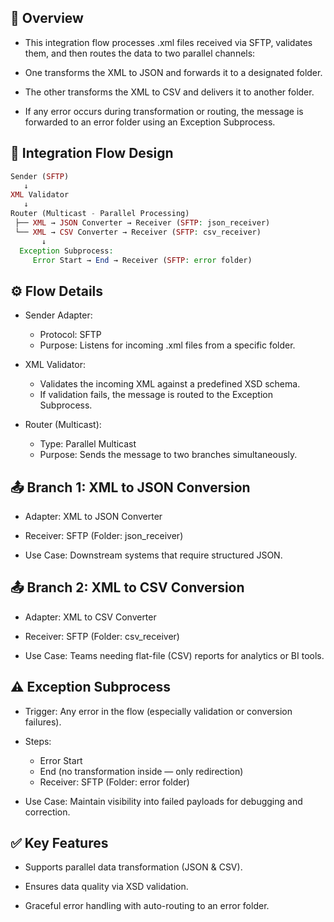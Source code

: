 ## 🔄 Overview
- This integration flow processes .xml files received via SFTP, validates them, and then routes the data to two parallel channels:

- One transforms the XML to JSON and forwards it to a designated folder.

- The other transforms the XML to CSV and delivers it to another folder.

- If any error occurs during transformation or routing, the message is forwarded to an error folder using an Exception Subprocess.

## 🔗 Integration Flow Design
```php
Sender (SFTP)
   ↓
XML Validator
   ↓
Router (Multicast - Parallel Processing)
 ├── XML → JSON Converter → Receiver (SFTP: json_receiver)
 └── XML → CSV Converter → Receiver (SFTP: csv_receiver)
       ↓
  Exception Subprocess:
     Error Start → End → Receiver (SFTP: error folder)
```
## ⚙️ Flow Details
- Sender Adapter:
  - Protocol: SFTP
  - Purpose: Listens for incoming .xml files from a specific folder.

- XML Validator:
  - Validates the incoming XML against a predefined XSD schema.
  - If validation fails, the message is routed to the Exception Subprocess.

- Router (Multicast):
  - Type: Parallel Multicast
  - Purpose: Sends the message to two branches simultaneously.

## 📤 Branch 1: XML to JSON Conversion
- Adapter: XML to JSON Converter

- Receiver: SFTP (Folder: json_receiver)

- Use Case: Downstream systems that require structured JSON.

## 📤 Branch 2: XML to CSV Conversion
- Adapter: XML to CSV Converter

- Receiver: SFTP (Folder: csv_receiver)

- Use Case: Teams needing flat-file (CSV) reports for analytics or BI tools.

## ⚠️ Exception Subprocess
- Trigger: Any error in the flow (especially validation or conversion failures).
- Steps:
  - Error Start
  - End (no transformation inside — only redirection)
  - Receiver: SFTP (Folder: error folder)

- Use Case: Maintain visibility into failed payloads for debugging and correction.

## ✅ Key Features
- Supports parallel data transformation (JSON & CSV).

- Ensures data quality via XSD validation.

- Graceful error handling with auto-routing to an error folder.
